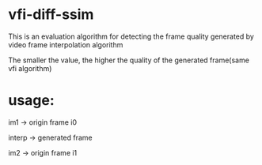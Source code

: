 # vfi-diff-ssim
This is an evaluation algorithm for detecting the frame quality generated by video frame interpolation algorithm

The smaller the value, the higher the quality of the generated frame(same vfi algorithm)

# usage:
im1 -> origin frame i0

interp -> generated frame

im2 -> origin frame i1
